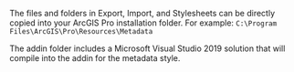 The files and folders in Export, Import, and Stylesheets can be directly copied into your ArcGIS Pro installation folder. 
For example: ```C:\Program Files\ArcGIS\Pro\Resources\Metadata``` 

The addin folder includes a Microsoft Visual Studio 2019 solution that will compile into the addin for the metadata style.
